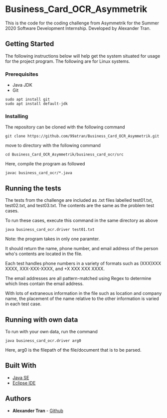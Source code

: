 # Business_Card_OCR_Asymmetrik

This is the code for the coding challenge from Asymmetrik for the Summer 2020 Software Development Internship. Developed by Alexander Tran.

## Getting Started

The following instructions below will help get the system situated for usage for the project program. The following are for Linux systems.

### Prerequisites

- Java JDK
- Git

```
sudo apt install git
sudo apt install default-jdk
```

### Installing

The repository can be cloned with the following command

```
git clone https://github.com/99atran/Business_Card_OCR_Asymmetrik.git
```

move to directory with the following command

```
cd Business_Card_OCR_Asymmetrik/business_card_ocr/src
```

Here, compile the program as followed

```
javac business_card_ocr/*.java
```

## Running the tests

The tests from the challenge are included as .txt files labelled test01.txt, test02.txt, and test03.txt. The contents are the same as the problem test cases.

To run these cases, execute this command in the same directory as above

```
java business_card_ocr.driver test01.txt
```

Note: the program takes in only one paramter.

It should return the name, phone number, and email address of the person who's contents are located in the file.


Each test handles phone numbers in a variety of formats such as (XXX)XXX XXXX, XXX-XXX-XXXX, and +X XXX XXX XXXX. 

The email addresses are all pattern-matched using Regex to determine which lines contain the email address. 

With lots of extraneous information in the file such as location and company name, the placement of the name relative to the other information is varied in each test case. 

## Running with own data

To run with your own data, run the command

```
java business_card_ocr.driver arg0
```
Here, arg0 is the filepath of the file/document that is to be parsed.

## Built With

* [Java SE](oracle.com/java/javase-downloads.html)
* [Eclipse IDE](eclipse.org/ide/)

## Authors

* **Alexander Tran** - [Github](https://github.com/99atran)
